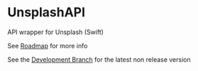 # UnsplashAPI
API wrapper for Unsplash (Swift)

See [Roadmap](https://github.com/aeta/UnsplashAPI/wiki/Roadmap) for more info

See the [Development Branch](https://github.com/aeta/UnsplashAPI/tree/develop) for the latest non release version
